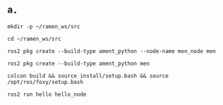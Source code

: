 ## a．
  ```
  mkdir -p ~/ramen_ws/src
  ```
  ```
  cd ~/ramen_ws/src
  ```
   
  ```
ros2 pkg create --build-type ament_python --node-name men_node men
  ```
  ```
ros2 pkg create --build-type ament_python men
  ```

  ```
colcon build && source install/setup.bash && source /opt/ros/foxy/setup.bash
  ```
  ```
ros2 run hello hello_node
  ```

